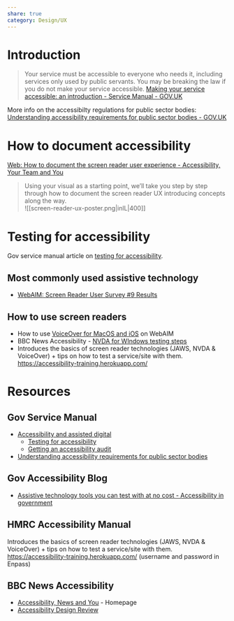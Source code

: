 ```yaml
---
share: true
category: Design/UX
---
```


# Introduction
> Your service must be accessible to everyone who needs it, including services only used by public servants. You may be breaking the law if you do not make your service accessible.
[Making your service accessible: an introduction - Service Manual - GOV.UK](https://www.gov.uk/service-manual/helping-people-to-use-your-service/making-your-service-accessible-an-introduction)

More info on the accessibilty regulations for public sector bodies: [Understanding accessibility requirements for public sector bodies - GOV.UK](https://www.gov.uk/guidance/accessibility-requirements-for-public-sector-websites-and-apps)


# How to document accessibility

[Web: How to document the screen reader user experience - Accessibility, Your Team and You](https://bbc.github.io/accessibility-news-and-you/guides/screen-reader-ux.html)


 > Using your visual as a starting point, we’ll take you step by step through how to document the screen reader UX introducing concepts along the way.  
![[screen-reader-ux-poster.png|inlL|400]] 


# Testing for accessibility

Gov service manual article on [testing for accessibility](https://www.gov.uk/service-manual/helping-people-to-use-your-service/testing-for-accessibility).

## Most commonly used assistive technology
- [WebAIM: Screen Reader User Survey #9 Results](https://webaim.org/projects/screenreadersurvey9/)

## How to use screen readers
- How to use [VoiceOver for MacOS and iOS](https://webaim.org/articles/voiceover/) on WebAIM
- BBC News Accessibility - [NVDA for WIndows testing steps](https://bbc.github.io/accessibility-news-and-you/assistive-technology/testing-steps/nvda-windows.html)
- Introduces the basics of screen reader technologies (JAWS, NVDA & VoiceOver) + tips on how to test a service/site with them. 
	https://accessibility-training.herokuapp.com/


# Resources

## Gov Service Manual
- [Accessibility and assisted digital](https://www.gov.uk/service-manual/helping-people-to-use-your-service)
	- [Testing for accessibility](https://www.gov.uk/service-manual/helping-people-to-use-your-service/testing-for-accessibility)
	- [Getting an accessibility audit](https://www.gov.uk/service-manual/helping-people-to-use-your-service/getting-an-accessibility-audit) 
- [Understanding accessibility requirements for public sector bodies](https://www.gov.uk/guidance/accessibility-requirements-for-public-sector-websites-and-apps) 

## Gov Accessibility Blog
- [Assistive technology tools you can test with at no cost - Accessibility in government ](https://accessibility.blog.gov.uk/2018/09/27/assistive-technology-tools-you-can-use-at-no-cost/)

## HMRC Accessibility Manual
Introduces the basics of screen reader technologies (JAWS, NVDA & VoiceOver) + tips on how to test a service/site with them.
https://accessibility-training.herokuapp.com/
(username and password in Enpass)

## BBC News Accessibility 
- [Accessibility, News and You](https://bbc.github.io/accessibility-news-and-you/) - Homepage
- [Accessibility Design Review](https://bbc.github.io/accessibility-news-and-you/guides/accessibility-design-review.html)

